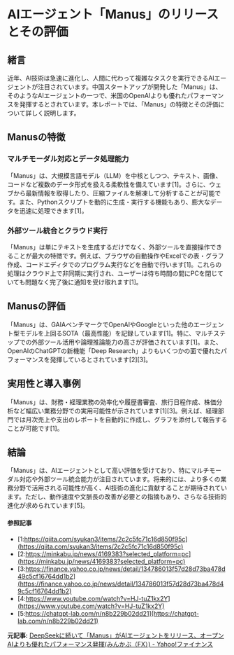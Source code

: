 # AIエージェント「Manus」のリリースとその評価

## 緒言

近年、AI技術は急速に進化し、人間に代わって複雑なタスクを実行できるAIエージェントが注目されています。中国スタートアップが開発した「Manus」は、そのようなAIエージェントの一つで、米国のOpenAIよりも優れたパフォーマンスを発揮するとされています。本レポートでは、「Manus」の特徴とその評価について詳しく説明します。

## Manusの特徴

### マルチモーダル対応とデータ処理能力

「Manus」は、大規模言語モデル（LLM）を中核としつつ、テキスト、画像、コードなど複数のデータ形式を扱える柔軟性を備えています[1]。さらに、ウェブから最新情報を取得したり、圧縮ファイルを解凍して分析することが可能です。また、Pythonスクリプトを動的に生成・実行する機能もあり、膨大なデータを迅速に処理できます[1]。

### 外部ツール統合とクラウド実行

「Manus」は単にテキストを生成するだけでなく、外部ツールを直接操作できることが最大の特徴です。例えば、ブラウザの自動操作やExcelでの表・グラフ作成、コードエディタでのプログラム実行などを自動で行います[1]。これらの処理はクラウド上で非同期に実行され、ユーザーは待ち時間の間にPCを閉じていても問題なく完了後に通知を受け取れます[1]。

## Manusの評価

「Manus」は、GAIAベンチマークでOpenAIやGoogleといった他のエージェント型モデルを上回るSOTA（最高性能）を記録しています[1]。特に、マルチステップでの外部ツール活用や論理推論能力の高さが評価されています[1]。また、OpenAIのChatGPTの新機能「Deep Research」よりもいくつかの面で優れたパフォーマンスを発揮しているとされています[2][3]。

## 実用性と導入事例

「Manus」は、財務・経理業務の効率化や履歴書審査、旅行日程作成、株価分析など幅広い業務分野での実用可能性が示されています[1][3]。例えば、経理部門では月次売上や支出のレポートを自動的に作成し、グラフを添付して報告することが可能です[1]。

## 結論

「Manus」は、AIエージェントとして高い評価を受けており、特にマルチモーダル対応や外部ツール統合能力が注目されています。将来的には、より多くの業務分野で活用される可能性が高く、AI技術の進化に貢献することが期待されています。ただし、動作速度や文脈長の改善が必要との指摘もあり、さらなる技術的進化が求められています[5]。

#### 参照記事
- [1:https://qiita.com/syukan3/items/2c2c5fc71c16d850f95c](https://qiita.com/syukan3/items/2c2c5fc71c16d850f95c)
- [2:https://minkabu.jp/news/4169383?selected_platform=pc](https://minkabu.jp/news/4169383?selected_platform=pc)
- [3:https://finance.yahoo.co.jp/news/detail/134786013f57d28d73ba478d49c5cf16764dd1b2](https://finance.yahoo.co.jp/news/detail/134786013f57d28d73ba478d49c5cf16764dd1b2)
- [4:https://www.youtube.com/watch?v=HJ-tuZ1kx2Y](https://www.youtube.com/watch?v=HJ-tuZ1kx2Y)
- [5:https://chatgpt-lab.com/n/n8b229b02dd21](https://chatgpt-lab.com/n/n8b229b02dd21)


**元記事:** [DeepSeekに続いて「Manus」がAIエージェントをリリース、オープンAIよりも優れたパフォーマンス発揮(みんかぶ（FX）) - Yahoo!ファイナンス](https://finance.yahoo.co.jp/news/detail/134786013f57d28d73ba478d49c5cf16764dd1b2)